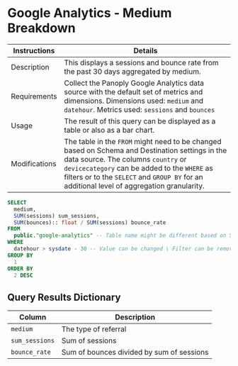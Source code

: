 # Google Analytics - Medium Breakdown

Instructions | Details
---|---
Description | This displays a sessions and bounce rate from the past 30 days aggregated by medium.
Requirements | Collect the Panoply Google Analytics data source with the default set of metrics and dimensions. Dimensions used: `medium` and `datehour`. Metrics used: `sessions` and `bounces`
Usage | The result of this query can be displayed as a table or also as a bar chart.
Modifications | The table in the `FROM` might need to be changed based on Schema and Destination settings in the data source. The columns `country` or `devicecategory` can be added to the `WHERE` as filters or to the `SELECT` and `GROUP BY` for an additional level of aggregation granularity.

```sql
SELECT
  medium,
  SUM(sessions) sum_sessions,
  SUM(bounces):: float / SUM(sessions) bounce_rate
FROM
  public."google-analytics" -- Table name might be different based on Schema and Destination settings in the data source
WHERE
  datehour > sysdate - 30 -- Value can be changed \ Filter can be removed
GROUP BY
  1
ORDER BY
  2 DESC
```

## Query Results Dictionary
Column | Description
---|---
`medium`| The type of referral
`sum_sessions`| Sum of sessions
`bounce_rate`| Sum of bounces divided by sum of sessions

